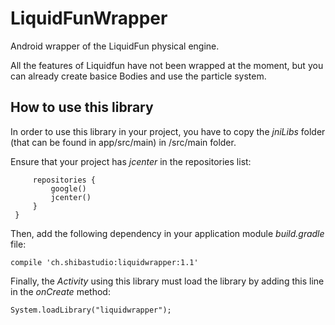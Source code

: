 # LiquidFunWrapper
Android wrapper of the LiquidFun physical engine.

All the features of Liquidfun have not been wrapped at the moment, but you can already create basice Bodies and use the particle system.

## How to use this library
In order to use this library in your project, you have to copy the _jniLibs_ folder (that can be found in app/src/main) in <yourapp>/src/main folder.

Ensure that your project has _jcenter_ in the repositories list:
```allprojects {
     repositories {
         google()
         jcenter()
     }
 }
 ```

Then, add the following dependency in your application module _build.gradle_ file:

`compile 'ch.shibastudio:liquidwrapper:1.1'`


Finally, the *Activity* using this library must load the library by adding this line in the _onCreate_ method:

`System.loadLibrary("liquidwrapper");`

